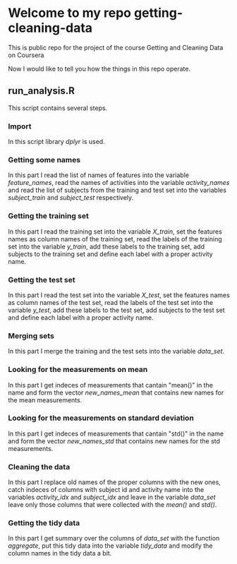 # Welcome to my repo getting-cleaning-data
This is public repo for the project of the course Getting and Cleaning Data on Coursera

Now I would like to tell you how the things in this repo operate.
## run_analysis.R

This script contains several steps.
### Import
In this script library _dplyr_ is used.

### Getting some names
In this part I read the list of names of features into the variable _feature\_names_, read the names of activities into the variable _activity\_names_ and read the list of subjects from the training and test set into the variables _subject\_train_ and _subject\_test_ respectively.

### Getting the training set
In this part I read the training set into the variable _X\_train_, set the features names as column names of the training set, read the labels of the training set into the variable _y\_train_, add these labels to the training set, add subjects to the training set and define each label with a proper activity name.

### Getting the test set
In this part I read the test set into the variable _X\_test_, set the features names as column names of the test set, read the labels of the test set into the variable _y\_test_, add these labels to the test set, add subjects to the test set and define each label with a proper activity name.

### Merging sets
In this part I merge the training and the test sets into the variable _data\_set_.

### Looking for the measurements on mean
In this part I get indeces of measurements that cantain "mean()" in the name and form the vector _new\_names\_mean_ that contains new names for the mean measurements.

### Looking for the measurements on standard deviation
In this part I get indeces of measurements that cantain "std()" in the name and form the vector _new\_names\_std_ that contains new names for the std measurements.

### Cleaning the data
In this part I replace old names of the proper columns with the new ones, catch indeces of columns with subject id and activity name into the variables _activity\_idx_ and _subject\_idx_ and leave in the variable _data\_set_ leave only those columns that were collected with the _mean()_ and _std()_.

### Getting the tidy data
In this part I get summary over the columns of _data\_set_ with the function _aggregate_, put this tidy data into the variable _tidy\_data_ and modify the column names in the tidy data a bit.

